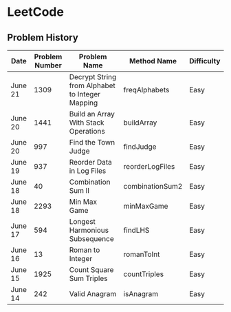 # LeetCode

## Problem History
| Date | Problem Number | Problem Name | Method Name | Difficulty |
| ---- | -------------- | ------------ | ----------- | ---------- |
| June 21 | 1309 | Decrypt String from Alphabet to Integer Mapping | freqAlphabets | Easy |
| June 20 | 1441 | Build an Array With Stack Operations | buildArray | Easy |
| June 20 | 997 | Find the Town Judge | findJudge | Easy |
| June 19 | 937 | Reorder Data in Log Files | reorderLogFiles | Easy |
| June 18 | 40   | Combination Sum II | combinationSum2 | Easy | 
| June 18 | 2293 | Min Max Game | minMaxGame | Easy |
| June 17 | 594  | Longest Harmonious Subsequence | findLHS | Easy | 
| June 16 | 13   | Roman to Integer | romanToInt | Easy |
| June 15 | 1925 | Count Square Sum Triples | countTriples | Easy |
| June 14 | 242  | Valid Anagram | isAnagram | Easy |
